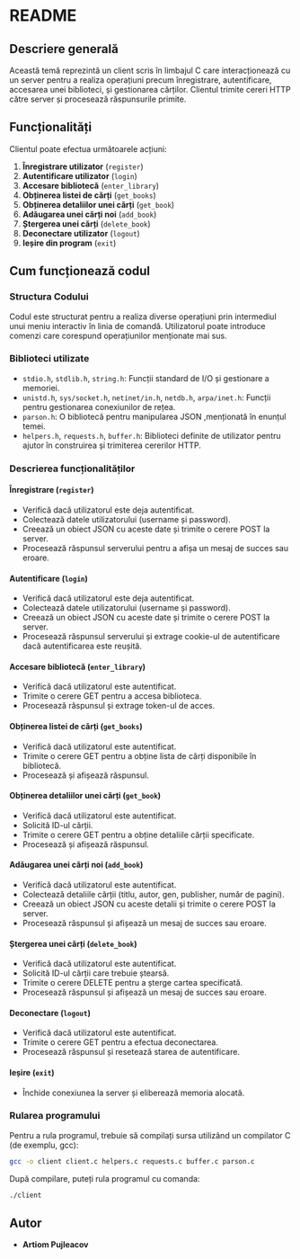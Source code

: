 # README

## Descriere generală

Această temă reprezintă un client scris în limbajul C care interacționează cu un server pentru a realiza operațiuni precum înregistrare, autentificare, accesarea unei biblioteci, și gestionarea cărților. Clientul trimite cereri HTTP către server și procesează răspunsurile primite.

## Funcționalități

Clientul poate efectua următoarele acțiuni:

1. **Înregistrare utilizator** (`register`)
2. **Autentificare utilizator** (`login`)
3. **Accesare bibliotecă** (`enter_library`)
4. **Obținerea listei de cărți** (`get_books`)
5. **Obținerea detaliilor unei cărți** (`get_book`)
6. **Adăugarea unei cărți noi** (`add_book`)
7. **Ștergerea unei cărți** (`delete_book`)
8. **Deconectare utilizator** (`logout`)
9. **Ieșire din program** (`exit`)

## Cum funcționează codul

### Structura Codului

Codul este structurat pentru a realiza diverse operațiuni prin intermediul unui meniu interactiv în linia de comandă. Utilizatorul poate introduce comenzi care corespund operațiunilor menționate mai sus.

### Biblioteci utilizate

- `stdio.h`, `stdlib.h`, `string.h`: Funcții standard de I/O și gestionare a memoriei.
- `unistd.h`, `sys/socket.h`, `netinet/in.h`, `netdb.h`, `arpa/inet.h`: Funcții pentru gestionarea conexiunilor de rețea.
- `parson.h`: O bibliotecă pentru manipularea JSON ,menționată în enunțul temei.
- `helpers.h`, `requests.h`, `buffer.h`: Biblioteci definite de utilizator pentru ajutor în construirea și trimiterea cererilor HTTP.

### Descrierea funcționalităților

#### Înregistrare (`register`)

- Verifică dacă utilizatorul este deja autentificat.
- Colectează datele utilizatorului (username și password).
- Creează un obiect JSON cu aceste date și trimite o cerere POST la server.
- Procesează răspunsul serverului pentru a afișa un mesaj de succes sau eroare.

#### Autentificare (`login`)

- Verifică dacă utilizatorul este deja autentificat.
- Colectează datele utilizatorului (username și password).
- Creează un obiect JSON cu aceste date și trimite o cerere POST la server.
- Procesează răspunsul serverului și extrage cookie-ul de autentificare dacă autentificarea este reușită.

#### Accesare bibliotecă (`enter_library`)

- Verifică dacă utilizatorul este autentificat.
- Trimite o cerere GET pentru a accesa biblioteca.
- Procesează răspunsul și extrage token-ul de acces.

#### Obținerea listei de cărți (`get_books`)

- Verifică dacă utilizatorul este autentificat.
- Trimite o cerere GET pentru a obține lista de cărți disponibile în bibliotecă.
- Procesează și afișează răspunsul.

#### Obținerea detaliilor unei cărți (`get_book`)

- Verifică dacă utilizatorul este autentificat.
- Solicită ID-ul cărții.
- Trimite o cerere GET pentru a obține detaliile cărții specificate.
- Procesează și afișează răspunsul.

#### Adăugarea unei cărți noi (`add_book`)

- Verifică dacă utilizatorul este autentificat.
- Colectează detaliile cărții (titlu, autor, gen, publisher, număr de pagini).
- Creează un obiect JSON cu aceste detalii și trimite o cerere POST la server.
- Procesează răspunsul și afișează un mesaj de succes sau eroare.

#### Ștergerea unei cărți (`delete_book`)

- Verifică dacă utilizatorul este autentificat.
- Solicită ID-ul cărții care trebuie ștearsă.
- Trimite o cerere DELETE pentru a șterge cartea specificată.
- Procesează răspunsul și afișează un mesaj de succes sau eroare.

#### Deconectare (`logout`)

- Verifică dacă utilizatorul este autentificat.
- Trimite o cerere GET pentru a efectua deconectarea.
- Procesează răspunsul și resetează starea de autentificare.

#### Ieșire (`exit`)

- Închide conexiunea la server și eliberează memoria alocată.

### Rularea programului

Pentru a rula programul, trebuie să compilați sursa utilizând un compilator C (de exemplu, gcc):

```bash
gcc -o client client.c helpers.c requests.c buffer.c parson.c
```

După compilare, puteți rula programul cu comanda:

```bash
./client
```

## Autor

- **Artiom Pujleacov** 